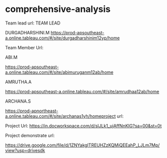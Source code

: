 # comprehensive-analysis
Team lead url:
TEAM LEAD

DURGADHARSHINI.M
https://prod-apsoutheast-a.online.tableau.com/#/site/durgadharshinim12yp/home 

Team Member Url:

ABI.M 

https://prod-apsoutheast-a.online.tableau.com/#/site/abimuruganm12ab/home 

AMRUTHA.A 

https://prod-apsoutheast-a.online.tableau.com/#/site/amrudhaa12ab/home 

ARCHANA.S 

https://prod-apnortheast-a.online.tableau.com/#/site/archanas1yh/homeproject url:

Project Url:
https://in.docworkspace.com/d/sIJLk1_ujAffNnKIG?sa=00&st=0t

Project demonstrate url:


https://drive.google.com/file/d/1ZNYakgITREUHZzKQMiQEEahP_LJLm7Mp/view?usp=drivesdk
